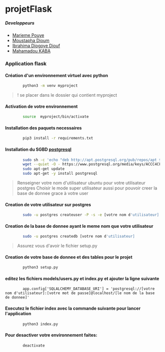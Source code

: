 # projetFlask

##### Developpeurs
* [Marieme Pouye](https://www.linkedin.com/in/marieme-pouye/)
* [Moustapha Dioum](https://www.linkedin.com/in/moustapha-dioum-02b058200/)
* [Ibrahima Diogoye Diouf](https://www.linkedin.com/in/ibrahima-diogoye-diouf-9a2120224/)
* [Mahamadou KABA](https://www.linkedin.com/in/mahamadou-kaba-457632170/)

### Application flask
#### Création d'un environnement virtuel avec python
```bash
        python3 -m venv myproject
```

> ! se placer dans le dossier qui contient  myproject

#### Activation de votre environnement
```bash
        source  myproject/bin/activate
```


#### Installation des paquets necessaires
```bash
        pip3 install -r requirements.txt
```


#### Installation du SGBD [postgresql](https://www.postgresql.org/download/linux/ubuntu/)

```bash
        sudo sh -c 'echo "deb http://apt.postgresql.org/pub/repos/apt $(lsb_release -cs)-pgdg main" > /etc/apt/sources.list.d/pgdg.list'
        wget --quiet -O - https://www.postgresql.org/media/keys/ACCC4CF8.asc | sudo apt-key add -
        sudo apt-get update
        sudo apt-get -y install postgresql
```

> Renseigner votre nom d'utilisateur ubuntu pour votre utilisateur postgres
> Choisir le mode super utilisateur aussi pour pouvoir creer la base de donnee grace à votre user

#### Creation de votre utilisateur sur postgres
```bash
        sudo -u postgres createuser -P -s -e [votre nom d'utilisateur]
```

#### Creation de la base de donnee ayant le meme nom que votre utilisateur
```bash
        sudo -u postgres createdb [votre nom d'utilisateur]
```


> Assurez vous d'avoir le fichier setup.py
#### Creation de votre base de donnee et des tables pour le projet
```bash
        python3 setup.py
```
#### editez les fichiers models/users.py et index.py et ajouter la ligne suivante
```python3
        app.config['SQLALCHEMY_DATABASE_URI'] = 'postgresql://[votre nom d'utilisateur]:[votre mot de passe]@localhost/[le nom de la base de donnee]'
```
#### Executez le fichier index avec la commande suivante pour lancer l'application
```bash
        python3 index.py
```

#### Pour desactiver  votre environnement faites:
```bash
        deactivate
```
